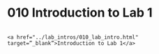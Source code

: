 # 010 Introduction to Lab 1

```{admonition} Click link below to view slides in new tab

<a href="../lab_intros/010_lab_intro.html" target=”_blank”>Introduction to Lab 1</a>

```
